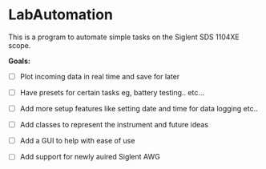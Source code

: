 # LabAutomation
This is a program to automate simple tasks on the Siglent SDS 1104XE scope.

 **Goals:**

- [ ] Plot incoming data in real time and save for later  
- [ ] Have presets for certain tasks eg, battery testing.. etc...  
- [ ] Add more setup features like setting date and time for data logging etc..  
- [ ] Add classes to represent the instrument and future ideas  
- [ ] Add a GUI to help with ease of use  
- [ ] Add support for newly auired Siglent AWG
 
